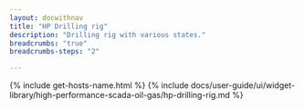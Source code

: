 ```yaml
---
layout: docwithnav
title: "HP Drilling rig"
description: "Drilling rig with various states."
breadcrumbs: "true"
breadcrumbs-steps: "2"

---
```

{% include get-hosts-name.html %}
{% include docs/user-guide/ui/widget-library/high-performance-scada-oil-gas/hp-drilling-rig.md %}
